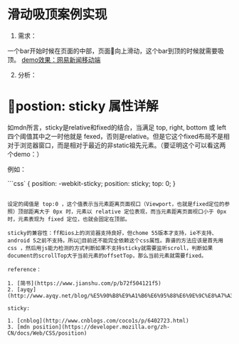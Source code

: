 # 滑动吸顶案例实现

1. 需求：

一个bar开始时候在页面的中部，页面向上滑动，这个bar到顶的时候就需要吸顶。 [demo效果：网易新闻移动端](http://3g.163.com/touch/news/subchannel/all?version=v_standard&dataversion=A&uversion=A)


2. 分析：


# postion: sticky 属性详解

如mdn所言，sticky是relative和fixed的结合，当满足 top, right, bottom 或 left 四个阈值其中之一时他就是 fexed，否则是relative。但是它这个fixed布局不是相对于浏览器窗口，而是相对于最近的非static祖先元素。（要证明这个可以看这两个demo：）

例如：

```css`
{
    position: -webkit-sticky;
    position: sticky;
    top: 0;
}
```

设定的阈值是 top:0 ，这个值表示当元素距离页面视口（Viewport，也就是fixed定位的参照）顶部距离大于 0px 时，元素以 relative 定位表现，而当元素距离页面视口小于 0px 时，元素表现为 fixed 定位，也就会固定在顶部。

sticky的兼容性：ff和ios上的浏览器支持良好，但chome 55版本才支持，ie不支持、android 5之前不支持。所以目前还不能完全依赖这个css属性。靠谱的方法应该是首先用 css ，然后用js能力检测的方式判断如果不支持sticky就需要监听scroll，判断如果document的scrollTop大于当前元素的offsetTop，那么当前元素就需要fixed。

reference：

1. [简书](https://www.jianshu.com/p/b72f504121f5)
2. [ayqy](http://www.ayqy.net/blog/%E5%90%B8%E9%A1%B6%E6%95%88%E6%9E%9C%E8%A7%A3%E5%86%B3%E6%96%B9%E6%A1%88/)

sticky:

1. [cnblog](http://www.cnblogs.com/coco1s/p/6402723.html)
3. [mdn position](https://developer.mozilla.org/zh-CN/docs/Web/CSS/position)